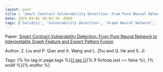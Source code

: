 ```yaml
---
layout: post
title : 'Smart Contract Vulnerability Detection: From Pure Neural Network to Interpretable Graph Feature and Expert Pattern Fusion'
date: 2025-04-01 10:03:19 -0500
tags: ['Solidity', 'Vulnerability Detection', 'Graph Neural Network', 'Semantic Graph']
---
```

Paper: [Smart Contract Vulnerability Detection: From Pure Neural Network to Interpretable Graph Feature and Expert Pattern Fusion](https://arxiv.org/abs/2106.09282)

Author: Z. Liu and P. Qian and X. Wang and L. Zhu and Q. He and S. Ji




 Tags: 
    <span>
    {% for tag in page.tags %}<a href="{{ site.baseurl }}tags/#{{ tag | slugify }}">{{ tag }}</a>{% if forloop.last == false %}, {% endif %}{% endfor %}
    </span>
